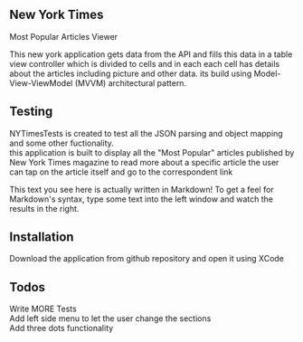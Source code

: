 ## New York Times
Most Popular Articles Viewer

This new york application gets data from the API and fills this data in a table view controller which is divided to cells 
and in each each cell has details about the articles including picture and other data. its build using Model-View-ViewModel (MVVM) architectural pattern.

## Testing
NYTimesTests is created to test all the JSON parsing and object mapping and some other fuctionality.  
this application is built to display all the "Most Popular" articles published by New York Times magazine to read more about a specific article the user can tap on the article itself and go to the correspondent link

This text you see here is actually written in Markdown! To get a feel for Markdown's syntax, type some text into the left window and watch the results in the right.

## Installation
Download the application from github repository and open it using XCode

## Todos
Write MORE Tests  
Add left side menu to let the user change the sections  
Add three dots functionality
